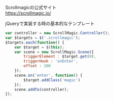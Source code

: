 Scrollmagicの公式サイト<br>
https://scrollmagic.io/

jQueryで実装する時の基本的なテンプレート

```javascript
var controller = new ScrollMagic.Controller();
var $targets = $('.scrollmagic');
$targets.each(function() {
    var $target = $(this);
    var scene = new ScrollMagic.Scene({
        triggerElement : $target.get(0),
        triggerHook : 'onEnter',
        offset : 200
    });
    scene.on('enter', function() {
        $target.addClass('magic')
    });
    scene.addTo(controller);
});
```
